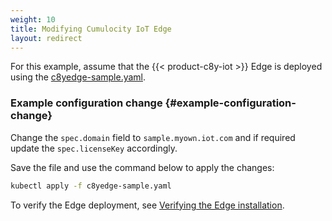 ```yaml
---
weight: 10
title: Modifying Cumulocity IoT Edge
layout: redirect
---
```


For this example, assume that the {{< product-c8y-iot >}} Edge is deployed using the [c8yedge-sample.yaml](/files/edge-k8s/c8yedge-sample.yaml).

### Example configuration change {#example-configuration-change}

Change the `spec.domain` field to `sample.myown.iot.com` and if required update the `spec.licenseKey` accordingly.

Save the file and use the command below to apply the changes:

```bash
kubectl apply -f c8yedge-sample.yaml
```

To verify the Edge deployment, see [Verifying the Edge installation](/edge-k8s/installing-edge-on-k8/#verifying-the-edge-installation).
